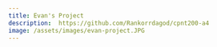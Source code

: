 ```yaml
---
title: Evan's Project
description:  https://github.com/Rankorrdagod/cpnt200-a4
image: /assets/images/evan-project.JPG
---
```

